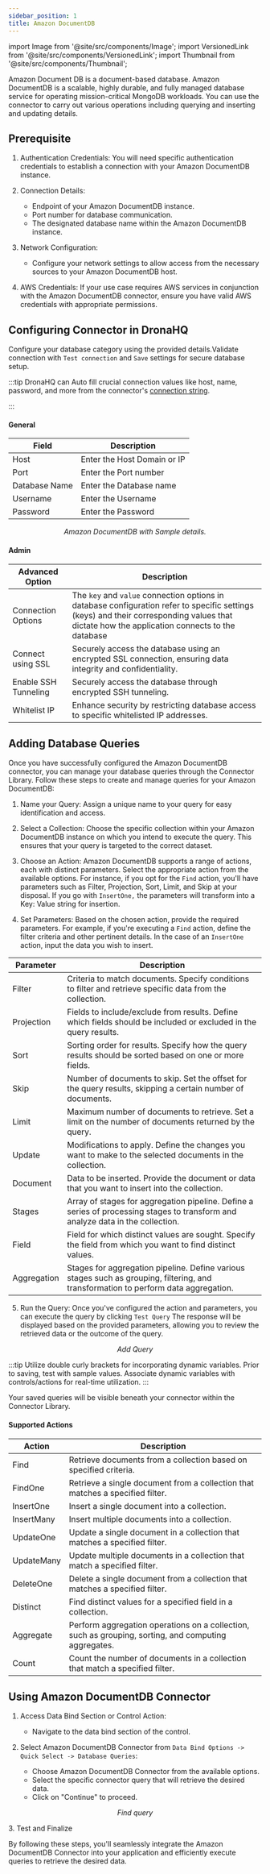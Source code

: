 ```yaml
---
sidebar_position: 1
title: Amazon DocumentDB
---
```


import Image from '@site/src/components/Image';
import VersionedLink from '@site/src/components/VersionedLink';
import Thumbnail from '@site/src/components/Thumbnail';


Amazon Document DB is a document-based database. Amazon DocumentDB is a scalable, highly durable, and fully managed database service for operating mission-critical MongoDB workloads. You can use the connector to carry out various operations including querying and inserting and updating details.

## Prerequisite

1. Authentication Credentials: You will need specific authentication credentials to establish a connection with your Amazon DocumentDB instance. 

2. Connection Details:
   - Endpoint of your Amazon DocumentDB instance.
   - Port number for database communication.
   - The designated database name within the Amazon DocumentDB instance.

3. Network Configuration:
   - Configure your network settings to allow access from the necessary sources to your Amazon DocumentDB host.

4. AWS Credentials: If your use case requires AWS services in conjunction with the Amazon DocumentDB connector, ensure you have valid AWS credentials with appropriate permissions.

## Configuring Connector in DronaHQ

Configure your database category using the provided details.Validate connection with `Test connection` and `Save` settings for secure database setup.

:::tip
DronaHQ can Auto fill crucial connection values like host, name, password, and more from the connector's [connection string](https://docs.aws.amazon.com/documentdb/latest/developerguide/endpoints-connecting.html#endpoints-connecting-mongodb).

:::

#### General 

| Field                | Description                             |
|----------------------|-----------------------------------------|
| Host                 | Enter the Host Domain or IP             |
| Port                 | Enter the Port number                   |
| Database Name        | Enter the Database name                 |
| Username             | Enter the Username                      |
| Password             | Enter the Password                      |

<figure>
  <Thumbnail src="/img/reference/connectors/awsDocDB/details.png" alt="Amazon DocumentDB with Sample details." />
  <figcaption align = "center"><i>Amazon DocumentDB with Sample details.</i></figcaption>
</figure>


#### Admin

| Advanced Option   | Description    |
|--------------------|---------------------|
| Connection Options | The `key` and `value` connection options in database configuration refer to specific settings (keys) and their corresponding values that dictate how the application connects to the database |
| <VersionedLink to = "../../datasource-concepts/ssl_configurations"> Connect using SSL  </VersionedLink> | Securely access the database using an encrypted SSL connection, ensuring data integrity and confidentiality. || Use a Self-Signed Certificate	| Implement secure authentication and encryption using a self-signed certificate along with the CA, client key, and client certificate options.| 
| <VersionedLink to = "../../datasource-concepts/ssh_tunneling"> Enable SSH Tunneling          </VersionedLink>           | Securely access the database through encrypted SSH tunneling.                              |
| <VersionedLink to = "../../datasource-concepts/whitelisting_dronahq_ip"> Whitelist IP                 </VersionedLink>            | Enhance security by restricting database access to specific whitelisted IP addresses.     |


## Adding Database Queries 

Once you have successfully configured the Amazon DocumentDB connector, you can manage your database queries through the Connector Library. Follow these steps to create and manage queries for your Amazon DocumentDB:

1. Name your Query: Assign a unique name to your query for easy identification and access.

2. Select a Collection: Choose the specific collection within your Amazon DocumentDB instance on which you intend to execute the query. This ensures that your query is targeted to the correct dataset.

3. Choose an Action: Amazon DocumentDB supports a range of actions, each with distinct parameters. Select the appropriate action from the available options. For instance, if you opt for the `Find` action, you'll have parameters such as Filter, Projection, Sort, Limit, and Skip at your disposal. If you go with `InsertOne,` the parameters will transform into a Key: Value string for insertion.

4. Set Parameters: Based on the chosen action, provide the required parameters. For example, if you're executing a `Find` action, define the filter criteria and other pertinent details. In the case of an `InsertOne` action, input the data you wish to insert.


| Parameter   | Description                                                                                        |
|-------------|----------------------------------------------------------------------------------------------------|
| Filter      | Criteria to match documents. Specify conditions to filter and retrieve specific data from the collection. |
| Projection  | Fields to include/exclude from results. Define which fields should be included or excluded in the query results. |
| Sort        | Sorting order for results. Specify how the query results should be sorted based on one or more fields. |
| Skip        | Number of documents to skip. Set the offset for the query results, skipping a certain number of documents. |
| Limit       | Maximum number of documents to retrieve. Set a limit on the number of documents returned by the query. |
| Update      | Modifications to apply. Define the changes you want to make to the selected documents in the collection. |
| Document    | Data to be inserted. Provide the document or data that you want to insert into the collection. |
| Stages      | Array of stages for aggregation pipeline. Define a series of processing stages to transform and analyze data in the collection. |
| Field       | Field for which distinct values are sought. Specify the field from which you want to find distinct values. |
| Aggregation | Stages for aggregation pipeline. Define various stages such as grouping, filtering, and transformation to perform data aggregation. |

5. Run the Query: Once you've configured the action and parameters, you can execute the query by clicking `Test Query` The response will be displayed based on the provided parameters, allowing you to review the retrieved data or the outcome of the query.

<figure>
  <Thumbnail src="/img/reference/connectors/awsDocDB/add-query.png" alt="Add Query" />
  <figcaption align = "center"><i>Add Query</i></figcaption>
</figure>


:::tip
Utilize double curly brackets for incorporating dynamic variables. Prior to saving, test with sample values. Associate dynamic variables with controls/actions for real-time utilization.
:::

Your saved queries will be visible beneath your connector within the Connector Library. 


#### Supported Actions

| Action         | Description                                                                                   |
|----------------|-----------------------------------------------------------------------------------------------|
| Find           | Retrieve documents from a collection based on specified criteria.                           |
| FindOne        | Retrieve a single document from a collection that matches a specified filter.               |
| InsertOne      | Insert a single document into a collection.                                                 |
| InsertMany     | Insert multiple documents into a collection.                                                |
| UpdateOne      | Update a single document in a collection that matches a specified filter.                   |
| UpdateMany     | Update multiple documents in a collection that match a specified filter.                      |
| DeleteOne      | Delete a single document from a collection that matches a specified filter.                   |
| Distinct       | Find distinct values for a specified field in a collection.                                 |
| Aggregate      | Perform aggregation operations on a collection, such as grouping, sorting, and computing aggregates. |
| Count          | Count the number of documents in a collection that match a specified filter.                |

## Using Amazon DocumentDB Connector


1. Access Data Bind Section or Control Action:
   - Navigate to the data bind section of the control.

2. Select Amazon DocumentDB Connector from `Data Bind Options -> Quick Select -> Database Queries`:
   - Choose Amazon DocumentDB Connector from the available options.
   - Select the specific connector query that will retrieve the desired data.
   - Click on "Continue" to proceed.

<figure>
  <Thumbnail src="/img/reference/connectors/awsDocDB/find.png" alt="Find query" />
  <figcaption align = "center"><i>Find query</i></figcaption>
</figure>
3. Test and Finalize

By following these steps, you'll seamlessly integrate the Amazon DocumentDB Connector into your application and efficiently execute queries to retrieve the desired data.